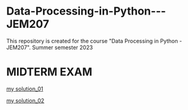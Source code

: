 # Data-Processing-in-Python---JEM207
This repository is created for the course "Data Processing in Python - JEM207". Summer semester 2023



# MIDTERM EXAM
[my solution_01]()




[my solution_02]()
